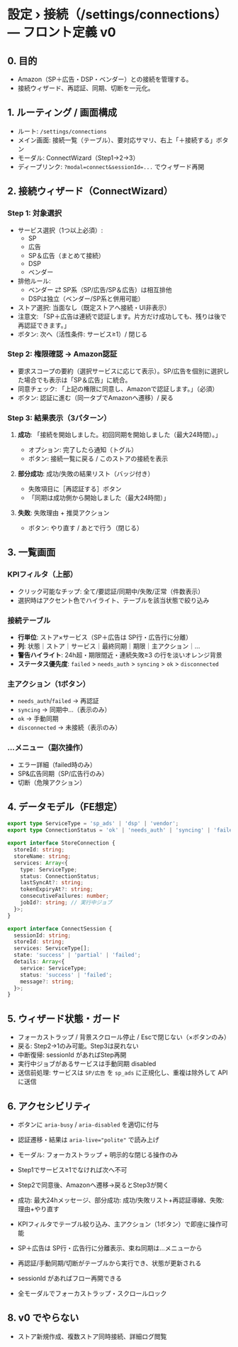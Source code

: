# 設定 › 接続（/settings/connections）— フロント定義 v0

## 0. 目的
- Amazon（SP＋広告・DSP・ベンダー）との接続を管理する。
- 接続ウィザード、再認証、同期、切断を一元化。

## 1. ルーティング / 画面構成
- ルート: `/settings/connections`
- メイン画面: 接続一覧（テーブル）、要対応サマリ、右上「＋接続する」ボタン
- モーダル: ConnectWizard（Step1→2→3）
- ディープリンク: `?modal=connect&sessionId=...` でウィザード再開

## 2. 接続ウィザード（ConnectWizard）
### Step 1: 対象選択
- サービス選択（1つ以上必須）:
  - SP
  - 広告
  - SP＆広告（まとめて接続）
  - DSP
  - ベンダー
- 排他ルール:
  - ベンダー ⇄ SP系（SP/広告/SP＆広告）は相互排他
  - DSPは独立（ベンダー/SP系と併用可能）
- ストア選択: 当面なし（既定ストアへ接続・UI非表示）
- 注意文: 「SP＋広告は連続で認証します。片方だけ成功しても、残りは後で再認証できます。」
- ボタン: 次へ（活性条件: サービス≥1）/ 閉じる

### Step 2: 権限確認 → Amazon認証
- 要求スコープの要約（選択サービスに応じて表示）。SP/広告を個別に選択した場合でも表示は「SP＆広告」に統合。
- 同意チェック: 「上記の権限に同意し、Amazonで認証します。」（必須）
- ボタン: 認証に進む（同一タブでAmazonへ遷移）/ 戻る

### Step 3: 結果表示（3パターン）
1) **成功**: 「接続を開始しました。初回同期を開始しました（最大24時間）。」
   - オプション: 完了したら通知（トグル）
   - ボタン: 接続一覧に戻る / このストアの接続を表示

2) **部分成功**: 成功/失敗の結果リスト（バッジ付き）
   - 失敗項目に［再認証する］ボタン
   - 「同期は成功側から開始しました（最大24時間）」

3) **失敗**: 失敗理由 + 推奨アクション
   - ボタン: やり直す / あとで行う（閉じる）

## 3. 一覧画面
### KPIフィルタ（上部）
- クリック可能なチップ: 全て/要認証/同期中/失敗/正常（件数表示）
- 選択時はアクセント色でハイライト、テーブルを該当状態で絞り込み

### 接続テーブル
- **行単位**: ストア×サービス（SP＋広告は SP行・広告行に分離）
- **列**: 状態｜ストア｜サービス｜最終同期｜期限｜主アクション｜…
- **警告ハイライト**: 24h超・期限間近・連続失敗≥3 の行を淡いオレンジ背景
- **ステータス優先度**: `failed` > `needs_auth` > `syncing` > `ok` > `disconnected`

### 主アクション（1ボタン）
- `needs_auth`/`failed` → 再認証
- `syncing` → 同期中...（表示のみ）
- `ok` → 手動同期
- `disconnected` → 未接続（表示のみ）

### …メニュー（副次操作）
- エラー詳細（failed時のみ）
- SP&広告同期（SP/広告行のみ）
- 切断（危険アクション）

## 4. データモデル（FE想定）
```ts
export type ServiceType = 'sp_ads' | 'dsp' | 'vendor';
export type ConnectionStatus = 'ok' | 'needs_auth' | 'syncing' | 'failed' | 'disconnected';

export interface StoreConnection {
  storeId: string;
  storeName: string;
  services: Array<{
    type: ServiceType;
    status: ConnectionStatus;
    lastSyncAt?: string;
    tokenExpiryAt?: string;
    consecutiveFailures: number;
    jobId?: string; // 実行中ジョブ
  }>;
}

export interface ConnectSession {
  sessionId: string;
  storeId: string;
  services: ServiceType[];
  state: 'success' | 'partial' | 'failed';
  details: Array<{
    service: ServiceType;
    status: 'success' | 'failed';
    message?: string;
  }>;
}
```

## 5. ウィザード状態・ガード
- フォーカストラップ / 背景スクロール停止 / Escで閉じない（×ボタンのみ）
- 戻る: Step2→1のみ可能。Step3は戻れない
- 中断復帰: sessionId があればStep再開
- 実行中ジョブがあるサービスは手動同期 disabled
- 送信前処理: サービスは `SP/広告` を `sp_ads` に正規化し、重複は除外して API に送信

## 6. アクセシビリティ
- ボタンに `aria-busy` / `aria-disabled` を適切に付与
- 認証遷移・結果は `aria-live="polite"` で読み上げ
- モーダル: フォーカストラップ + 明示的な閉じる操作のみ

- Step1でサービス≥1でなければ次へ不可
- Step2で同意後、Amazonへ遷移→戻るとStep3が開く
- 成功: 最大24hメッセージ、部分成功: 成功/失敗リスト+再認証導線、失敗: 理由+やり直す
- KPIフィルタでテーブル絞り込み、主アクション（1ボタン）で即座に操作可能
- SP＋広告は SP行・広告行に分離表示、束ね同期は…メニューから
- 再認証/手動同期/切断がテーブルから実行でき、状態が更新される
- sessionId があればフロー再開できる
- 全モーダルでフォーカストラップ・スクロールロック

## 8. v0 でやらない
- ストア新規作成、複数ストア同時接続、詳細ログ閲覧
